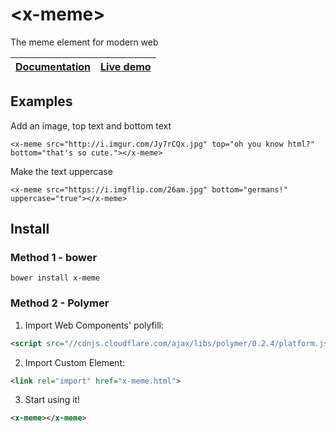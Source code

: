 \<x-meme\>
================

The meme element for modern web

| [Documentation](http://karan.github.io/x-meme/) | [Live demo](http://karan.github.io/x-meme/components/x-meme/demo.html) |
| --- | --- |

## Examples

  Add an image, top text and bottom text

    <x-meme src="http://i.imgur.com/Jy7rCQx.jpg" top="oh you know html?" bottom="that's so cute."></x-meme>

  Make the text uppercase

    <x-meme src="https://i.imgflip.com/26am.jpg" bottom="germans!" uppercase="true"></x-meme>

## Install

### Method 1 - bower

    bower install x-meme

### Method 2 - Polymer

1. Import Web Components' polyfill:

  ```xml
  <script src="//cdnjs.cloudflare.com/ajax/libs/polymer/0.2.4/platform.js"></script>
  ```

2. Import Custom Element:

  ```xml
  <link rel="import" href="x-meme.html">
  ```

3. Start using it!

  ```xml
  <x-meme></x-meme>
  ```
